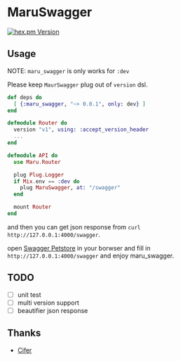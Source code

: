 MaruSwagger
===========

[![hex.pm Version](https://img.shields.io/hexpm/v/maru_swagger.svg)](https://hex.pm/packages/maru_swagger)

## Usage

NOTE: `maru_swagger` is only works for `:dev`

Please keep `MaurSwagger` plug out of `version` dsl.

```elixir
def deps do
  [ {:maru_swagger, "~> 0.0.1", only: dev} ]
end

defmodule Router do
  version "v1", using: :accept_version_header
  ...
end

defmodule API do
  use Maru.Router

  plug Plug.Logger
  if Mix.env == :dev do
    plug MaruSwagger, at: "/swagger"
  end

  mount Router
end
```

and then you can get json response from `curl http://127.0.0.1:4000/swagger`.

open [Swagger Petstore](http://petstore.swagger.io) in your borwser and fill in `http://127.0.0.1:4000/swagger` and enjoy maru_swagger.


## TODO
- [ ] unit test
- [ ] multi version support
- [ ] beautifier json response

## Thanks

* [Cifer](https://github.com/Cifer-Y)
